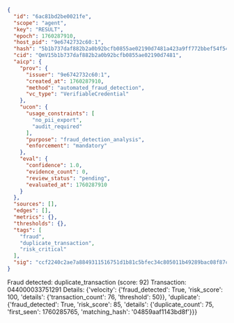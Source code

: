 ```json
{
  "id": "6ac81bd2be0021fe",
  "scope": "agent",
  "key": "RESULT",
  "epoch": 1760287910,
  "host_pid": "9e6742732c60:1",
  "hash": "5b1b737daf882b2a0b92bcfb0855ae02190d7481a423a9ff772bbef54f548d85",
  "cid": "QmV15b1b737daf882b2a0b92bcfb0855ae02190d7481",
  "aicp": {
    "prov": {
      "issuer": "9e6742732c60:1",
      "created_at": 1760287910,
      "method": "automated_fraud_detection",
      "vc_type": "VerifiableCredential"
    },
    "ucon": {
      "usage_constraints": [
        "no_pii_export",
        "audit_required"
      ],
      "purpose": "fraud_detection_analysis",
      "enforcement": "mandatory"
    },
    "eval": {
      "confidence": 1.0,
      "evidence_count": 0,
      "review_status": "pending",
      "evaluated_at": 1760287910
    }
  },
  "sources": [],
  "edges": [],
  "metrics": {},
  "thresholds": {},
  "tags": [
    "fraud",
    "duplicate_transaction",
    "risk_critical"
  ],
  "sig": "ccf2240c2ae7a8849311516751d1b81c5bfec34c805011b49289bac08f87cdd0"
}
```

Fraud detected: duplicate_transaction (score: 92)
Transaction: 044000033751291
Details: {'velocity': {'fraud_detected': True, 'risk_score': 100, 'details': {'transaction_count': 76, 'threshold': 50}}, 'duplicate': {'fraud_detected': True, 'risk_score': 85, 'details': {'duplicate_count': 75, 'first_seen': 1760285765, 'matching_hash': '04859aaf1143bd8f'}}}